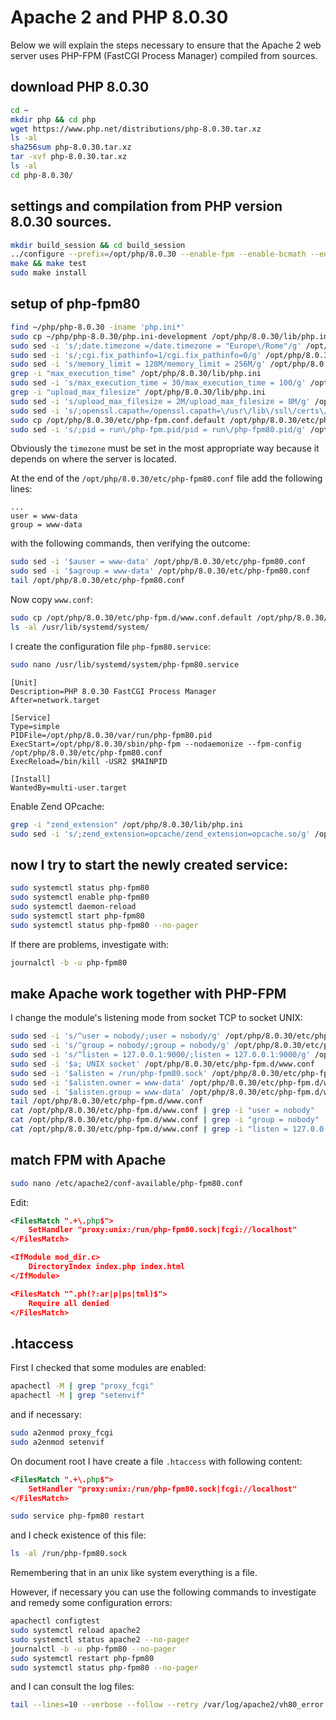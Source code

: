 # Apache 2 and PHP 8.0.30

Below we will explain the steps necessary to ensure that the Apache 2 web server uses PHP-FPM (FastCGI Process Manager) compiled from sources.

## download PHP 8.0.30

```bash
cd ~
mkdir php && cd php
wget https://www.php.net/distributions/php-8.0.30.tar.xz
ls -al
sha256sum php-8.0.30.tar.xz
tar -xvf php-8.0.30.tar.xz
ls -al
cd php-8.0.30/
```

## settings and compilation from PHP version 8.0.30 sources.

```bash
mkdir build_session && cd build_session
../configure --prefix=/opt/php/8.0.30 --enable-fpm --enable-bcmath --enable-opcache --enable-ftp --with-openssl=/opt/openssl/1.1.1w --disable-cgi --enable-mbstring --with-curl --with-mysqli --with-pdo-mysql --enable-intl --with-zlib --with-bz2 --enable-gd --with-jpeg --with-gettext --with-gmp --with-xsl --enable-gcov --enable-debug
make && make test
sudo make install
```

## setup of php-fpm80

```bash
find ~/php/php-8.0.30 -iname 'php.ini*'
sudo cp ~/php/php-8.0.30/php.ini-development /opt/php/8.0.30/lib/php.ini
sudo sed -i 's/;date.timezone =/date.timezone = "Europe\/Rome"/g' /opt/php/8.0.30/lib/php.ini
sudo sed -i 's/;cgi.fix_pathinfo=1/cgi.fix_pathinfo=0/g' /opt/php/8.0.30/lib/php.ini
sudo sed -i 's/memory_limit = 128M/memory_limit = 256M/g' /opt/php/8.0.30/lib/php.ini
grep -i "max_execution_time" /opt/php/8.0.30/lib/php.ini
sudo sed -i 's/max_execution_time = 30/max_execution_time = 100/g' /opt/php/8.0.30/lib/php.ini
grep -i "upload_max_filesize" /opt/php/8.0.30/lib/php.ini
sudo sed -i 's/upload_max_filesize = 2M/upload_max_filesize = 8M/g' /opt/php/8.0.30/lib/php.ini
sudo sed -i 's/;openssl.capath=/openssl.capath=\/usr\/lib\/ssl\/certs\//g' /opt/php/8.0.30/lib/php.ini
sudo cp /opt/php/8.0.30/etc/php-fpm.conf.default /opt/php/8.0.30/etc/php-fpm80.conf
sudo sed -i 's/;pid = run\/php-fpm.pid/pid = run\/php-fpm80.pid/g' /opt/php/8.0.30/etc/php-fpm80.conf
```

Obviously the `timezone` must be set in the most appropriate way because it depends on where the server is located.

At the end of the `/opt/php/8.0.30/etc/php-fpm80.conf` file add the following lines:

```text
...
user = www-data
group = www-data
```

with the following commands, then verifying the outcome:

```bash
sudo sed -i '$auser = www-data' /opt/php/8.0.30/etc/php-fpm80.conf
sudo sed -i '$agroup = www-data' /opt/php/8.0.30/etc/php-fpm80.conf
tail /opt/php/8.0.30/etc/php-fpm80.conf
```

Now copy `www.conf`:

```bash
sudo cp /opt/php/8.0.30/etc/php-fpm.d/www.conf.default /opt/php/8.0.30/etc/php-fpm.d/www.conf
ls -al /usr/lib/systemd/system/
```

I create the configuration file `php-fpm80.service`:

```bash
sudo nano /usr/lib/systemd/system/php-fpm80.service
```

```text
[Unit]
Description=PHP 8.0.30 FastCGI Process Manager
After=network.target

[Service]
Type=simple
PIDFile=/opt/php/8.0.30/var/run/php-fpm80.pid
ExecStart=/opt/php/8.0.30/sbin/php-fpm --nodaemonize --fpm-config /opt/php/8.0.30/etc/php-fpm80.conf
ExecReload=/bin/kill -USR2 $MAINPID

[Install]
WantedBy=multi-user.target
```

Enable Zend OPcache:

```bash
grep -i "zend_extension" /opt/php/8.0.30/lib/php.ini
sudo sed -i 's/;zend_extension=opcache/zend_extension=opcache.so/g' /opt/php/8.0.30/lib/php.ini
```

## now I try to start the newly created service:

```bash
sudo systemctl status php-fpm80
sudo systemctl enable php-fpm80
sudo systemctl daemon-reload
sudo systemctl start php-fpm80
sudo systemctl status php-fpm80 --no-pager
```

If there are problems, investigate with:

```bash
journalctl -b -u php-fpm80
```

## make Apache work together with PHP-FPM

I change the module's listening mode from socket TCP to socket UNIX:

```bash
sudo sed -i 's/^user = nobody/;user = nobody/g' /opt/php/8.0.30/etc/php-fpm.d/www.conf
sudo sed -i 's/^group = nobody/;group = nobody/g' /opt/php/8.0.30/etc/php-fpm.d/www.conf
sudo sed -i 's/^listen = 127.0.0.1:9000/;listen = 127.0.0.1:9000/g' /opt/php/8.0.30/etc/php-fpm.d/www.conf
sudo sed -i '$a; UNIX socket' /opt/php/8.0.30/etc/php-fpm.d/www.conf
sudo sed -i '$alisten = /run/php-fpm80.sock' /opt/php/8.0.30/etc/php-fpm.d/www.conf
sudo sed -i '$alisten.owner = www-data' /opt/php/8.0.30/etc/php-fpm.d/www.conf
sudo sed -i '$alisten.group = www-data' /opt/php/8.0.30/etc/php-fpm.d/www.conf
tail /opt/php/8.0.30/etc/php-fpm.d/www.conf
cat /opt/php/8.0.30/etc/php-fpm.d/www.conf | grep -i "user = nobody"
cat /opt/php/8.0.30/etc/php-fpm.d/www.conf | grep -i "group = nobody"
cat /opt/php/8.0.30/etc/php-fpm.d/www.conf | grep -i "listen = 127.0.0.1:9000"
```

## match FPM with Apache

```bash
sudo nano /etc/apache2/conf-available/php-fpm80.conf
```

Edit:

```xml
<FilesMatch ".+\.php$">
    SetHandler "proxy:unix:/run/php-fpm80.sock|fcgi://localhost"
</FilesMatch>

<IfModule mod_dir.c>
    DirectoryIndex index.php index.html
</IfModule>

<FilesMatch "^.ph(?:ar|p|ps|tml)$">
    Require all denied
</FilesMatch>
```

## .htaccess

First I checked that some modules are enabled:

```bash
apachectl -M | grep "proxy_fcgi"
apachectl -M | grep "setenvif"
```

and if necessary:

```bash
sudo a2enmod proxy_fcgi
sudo a2enmod setenvif
```

On document root I have create a file `.htaccess` with following content:

```xml
<FilesMatch ".+\.php$">
    SetHandler "proxy:unix:/run/php-fpm80.sock|fcgi://localhost"
</FilesMatch>
```

```bash
sudo service php-fpm80 restart
```

and I check existence of this file:

```bash
ls -al /run/php-fpm80.sock
```

Remembering that in an unix like system everything is a file.

However, if necessary you can use the following commands to investigate and remedy some configuration errors:

```bash
apachectl configtest
sudo systemctl reload apache2
sudo systemctl status apache2 --no-pager
journalctl -b -u php-fpm80 --no-pager
sudo systemctl restart php-fpm80
sudo systemctl status php-fpm80 --no-pager
```

and I can consult the log files:

```bash
tail --lines=10 --verbose --follow --retry /var/log/apache2/vh80_error.log
```
